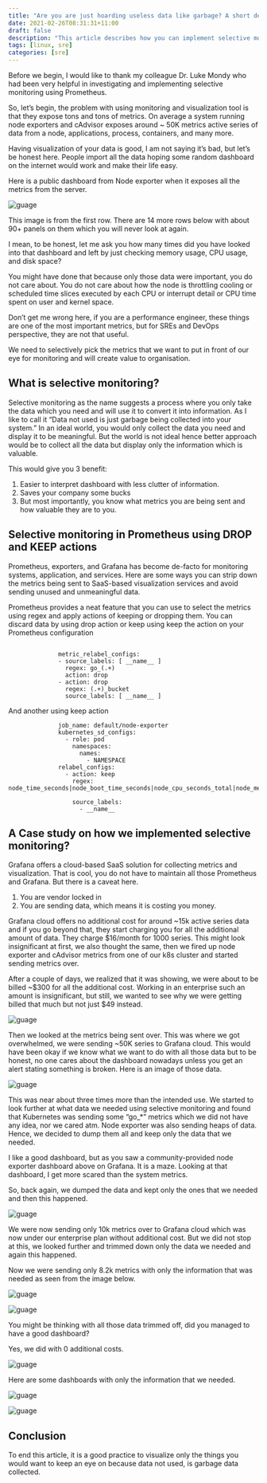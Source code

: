 ```yaml
---
title: "Are you are just hoarding useless data like garbage? A short descriptive intro on selective monitoring."
date: 2021-02-26T08:31:31+11:00
draft: false
description: "This article describes how you can implement selective monitoring using Prometheus to make sure only useful data are gathered and visualized."
tags: [linux, sre]
categories: [sre]
---
```


Before we begin, I would like to thank my colleague Dr. Luke Mondy who had been very helpful in investigating and implementing selective monitoring using Prometheus.

So, let’s begin, the problem with using monitoring and visualization tool is that they expose tons and tons of metrics. On average a system running node exporters and cAdvisor exposes around ~ 50K metrics active series of data from a node, applications, process, containers, and many more. 

Having visualization of your data is good, I am not saying it’s bad, but let’s be honest here. People import all the data hoping some random dashboard on the internet would work and make their life easy. 

Here is a public dashboard from Node exporter when it exposes all the metrics from the server.

 ![guage](/img/1.png)

This image is from the first row. There are 14 more rows below with about 90+ panels on them which you will never look at again. 

I mean, to be honest, let me ask you how many times did you have looked into that dashboard and left by just checking memory usage, CPU usage, and disk space? 

You might have done that because only those data were important, you do not care about. You do not care about how the node is throttling cooling or scheduled time slices executed by each CPU or interrupt detail or CPU time spent on user and kernel space.

Don’t get me wrong here, if you are a performance engineer, these things are one of the most important metrics, but for SREs and DevOps perspective, they are not that useful. 

We need to selectively pick the metrics that we want to put in front of our eye for monitoring and will create value to organisation.

## What is selective monitoring?

Selective monitoring as the name suggests a process where you only take the data which you need and will use it to convert it into information. As I like to call it “Data not used is just garbage being collected into your system.” In an ideal world, you would only collect the data you need and display it to be meaningful. But the world is not ideal hence better approach would be to collect all the data but display only the information which is valuable. 

This would give you 3 benefit:
1.	Easier to interpret dashboard with less clutter of information.
2.	Saves your company some bucks
3.	But most importantly, you know what metrics you are being sent and how valuable they are to you.

## Selective monitoring in Prometheus using DROP and KEEP actions

Prometheus, exporters, and Grafana has become de-facto for monitoring systems, application, and services. Here are some ways you can strip down the metrics being sent to SaaS-based visualization services and avoid sending unused and unmeaningful data.

Prometheus provides a neat feature that you can use to select the metrics using regex and apply actions of keeping or dropping them. You can discard data by using drop action or keep using keep the action on your Prometheus configuration 

```

              metric_relabel_configs:
              - source_labels: [ __name__ ]
                regex: go_(.+)
                action: drop
              - action: drop
                regex: (.+)_bucket
                source_labels: [ __name__ ]

```

And another using keep action
```
              job_name: default/node-exporter
              kubernetes_sd_configs:
                - role: pod 
                  namespaces:
                    names:
                      - NAMESPACE
              relabel_configs:
                - action: keep
                  regex: node_time_seconds|node_boot_time_seconds|node_cpu_seconds_total|node_memory_MemTotal_bytes|node_cpu_seconds_total

                  source_labels:
                    - __name__ 

```

## A Case study on how we implemented selective monitoring? 

Grafana offers a cloud-based SaaS solution for collecting metrics and visualization. That is cool, you do not have to maintain all those Prometheus and Grafana. But there is a caveat here.

1.	You are vendor locked in
2.	You are sending data, which means it is costing you money.

Grafana cloud offers no additional cost for around ~15k active series data and if you go beyond that, they start charging you for all the additional amount of data. They charge $16/month for 1000 series. This might look insignificant at first, we also thought the same, then we fired up node exporter and cAdvisor metrics from one of our k8s cluster and started sending metrics over.

After a couple of days, we realized that it was showing, we were about to be billed ~$300 for all the additional cost. Working in an enterprise such an amount is insignificant, but still, we wanted to see why we were getting billed that much but not just $49 instead. 


 ![guage](/img/2.png)

Then we looked at the metrics being sent over. This was where we got overwhelmed, we were sending ~50K series to Grafana cloud. This would have been okay if we know what we want to do with all those data but to be honest, no one cares about the dashboard nowadays unless you get an alert stating something is broken. Here is an image of those data.


 ![guage](/img/3.png)


This was near about three times more than the intended use. We started to look further at what data we needed using selective monitoring and found that Kubernetes was sending some “go_*” metrics which we did not have any idea, nor we cared atm. Node exporter was also sending heaps of data. Hence, we decided to dump them all and keep only the data that we needed.

I like a good dashboard, but as you saw a community-provided node exporter dashboard above on Grafana. It is a maze. Looking at that dashboard, I get more scared than the system metrics. 

So, back again, we dumped the data and kept only the ones that we needed and then this happened.

 ![guage](/img/4.png)

We were now sending only 10k metrics over to Grafana cloud which was now under our enterprise plan without additional cost. But we did not stop at this, we looked further and trimmed down only the data we needed and again this happened.

Now we were sending only 8.2k metrics with only the information that was needed as seen from the image below.


 ![guage](/img/5.png)
 
 ![guage](/img/6.png)

You might be thinking with all those data trimmed off, did you managed to have a good dashboard?

Yes, we did with 0 additional costs.

![guage](/img/7.png)

Here are some dashboards with only the information that we needed.

![guage](/img/8.png)

![guage](/img/9.png)

## Conclusion

To end this article, it is a good practice to visualize only the things you would want to keep an eye on because data not used, is garbage data collected.

